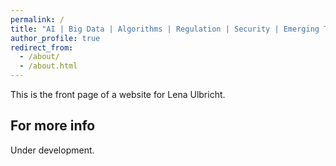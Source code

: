 ```yaml
---
permalink: /
title: "AI | Big Data | Algorithms | Regulation | Security | Emerging Technologies"
author_profile: true
redirect_from: 
  - /about/
  - /about.html
---
```


This is the front page of a website for Lena Ulbricht.

For more info
------
Under development.
